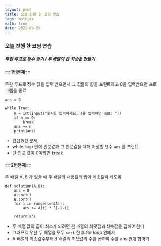```yaml
---
layout: post
title: 오늘 진행 한 코딩 연습
tags: mathjax
math: true
date: 2022-09-25
---
```


### 오늘 진행 한 코딩 연습

##### 무한 루프로 정수 받기 / 두 배열의 곱 최솟값 만들기

#### ==1번문제==

무한 루프로 정수 값을 입력 받으면서 그 값들의 합을 프린트하고 0을 입력받으면 프로그램을 종료
```
ans = 0

while True:
    n = int(input("숫자를 입력하세요. 0을 입력하면 종료: "))
    if n == 0:
        break
    ans += n
    print(ans)
```
- 간단했던 문제,
- while  loop 안에 인풋값과 그 인풋값을 더해 저장할 변수 `ans` 를 프린트
- 단 인풋 값이 0이라면 break

#### ==2번문제==

두 배열 A, B 가 있을 때 두 배열의 내용값의 곱이 최솟값이 되도록 

```
def solution(A,B):
    ans = 0
    A.sort()
    B.sort()
    for i in range(len(A)):
        ans += A[i] * B[-1-i]

    return ans
```

- 두 배열 값의 곱이 최소가 되려면 한 배열의 최댓값과 최솟값을 곱해야 한다
- 그러므로 우선 두 배열을 모두 `sort` 한 후 for loop 안에서
- A 배열의 최솟값수부터 B 배열의 최댓값의 수를 곱하여 수를 ans 안에 합하기
